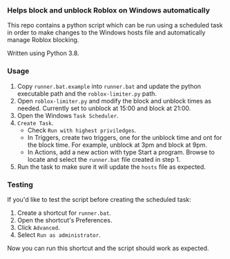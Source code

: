 ### Helps block and unblock Roblox on Windows automatically

This repo contains a python script which can be run using a scheduled task
in order to make changes to the Windows hosts file and automatically manage 
Roblox blocking.

Written using Python 3.8.

### Usage
1. Copy `runner.bat.example` into `runner.bat` and update
the python executable path and the `roblox-limiter.py` path.
2. Open `roblox-limiter.py` and modify the block and unblock times as needed.
 Currently set to unblock at 15:00 and block at 21:00.
3. Open the Windows `Task Scheduler`.
4. `Create Task`.
    - Check `Run with highest priviledges`.
    - In Triggers, create two triggers, one for the unblock time and ont for the block time.
     For example, unblock at 3pm and block at 9pm.
    - In Actions, add a new action with type Start a program. Browse to locate and select the
     `runner.bat` file created in step 1.
 5. Run the task to make sure it will update the `hosts` file as expected.
 
 ### Testing
 If you'd like to test the script before creating the scheduled task:
 1. Create a shortcut for `runner.bat`.
 2. Open the shortcut's Preferences.
 3. Click `Advanced`.
 4. Select `Run as administrator`.
 
 Now you can run this shortcut and the script should work as expected.